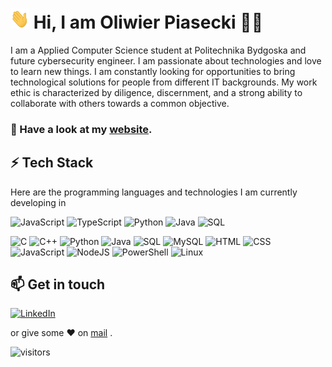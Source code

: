 
# <img src="https://raw.githubusercontent.com/ABSphreak/ABSphreak/master/gifs/Hi.gif" height="32px" width="30px"> Hi, I am Oliwier Piasecki 👨‍💻

I am a Applied Computer Science student at Politechnika Bydgoska and future cybersecurity engineer. I am passionate about technologies and love to learn new things.
I am constantly looking for opportunities to bring technological solutions for people from different IT backgrounds. My work ethic is characterized by diligence, discernment, and a strong ability to collaborate with others towards a common objective. 

### 🔭 Have a look at my [website](http://piaseckioliwier.com/).


## ⚡ Tech Stack

Here are the programming languages and technologies I am currently developing in


  ![JavaScript](https://img.shields.io/badge/JavaScript-F7DF1E?style=for-the-badge&logo=javascript&logoColor=black) ![TypeScript](https://img.shields.io/badge/TypeScript-007ACC?style=for-the-badge&logo=typescript&logoColor=white) ![Python](https://img.shields.io/badge/-Python-000?style=for-the-badge&logo=python) ![Java](https://img.shields.io/badge/Java-ED8B00?style=for-the-badge&logo=java&logoColor=white) ![SQL](https://img.shields.io/badge/-SQL-000?style=for-the-badge&logo=MySQL&logoColor=4479A1)
  
  ![C](https://i.imgur.com/0ZbmM7k.png)
  ![C++](https://i.imgur.com/W5xssIK.png)
  ![Python](https://i.imgur.com/Irs1iYY.png)
  ![Java](https://i.imgur.com/IdxNRkq.png)
  ![SQL](https://i.imgur.com/QtY1CHV.png)
  ![MySQL](https://i.imgur.com/79T3P1q.png)
  ![HTML](https://i.imgur.com/6CT8Dhy.png)
  ![CSS](https://i.imgur.com/C9PTrWn.png)
  ![JavaScript](https://i.imgur.com/6jgkuaH.png)
  ![NodeJS](https://i.imgur.com/E7TDtMO.png)
  ![PowerShell](https://i.imgur.com/6APoac1.png)
  ![Linux](https://i.imgur.com/nnxuldf.png)
  

## 📫 Get in touch
[![LinkedIn](https://i.imgur.com/c3VMls7.png)](https://www.linkedin.com/in/oliwierpiasecki/)


 or give some ♥ on [mail](mailto:piaseckioliwier@gmail.com) .



![visitors](https://visitor-badge.glitch.me/badge?page_id=piaseckioliwier/piaseckioliwier)


 
